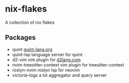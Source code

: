 # nix-flakes
A collection of nix flakes

## Packages

* quint [quint-lang.org](https://quint-lang.org)
* quint-lsp language server for quint
* d2-vim vim plugin for [d2lang.com](https://d2lang.com)
* nvim-treesitter-context vim plugin for treesitter-context
* roslyn-nvim roslyn lsp for neovim
* victoria-logs a lot aggregator and query server
